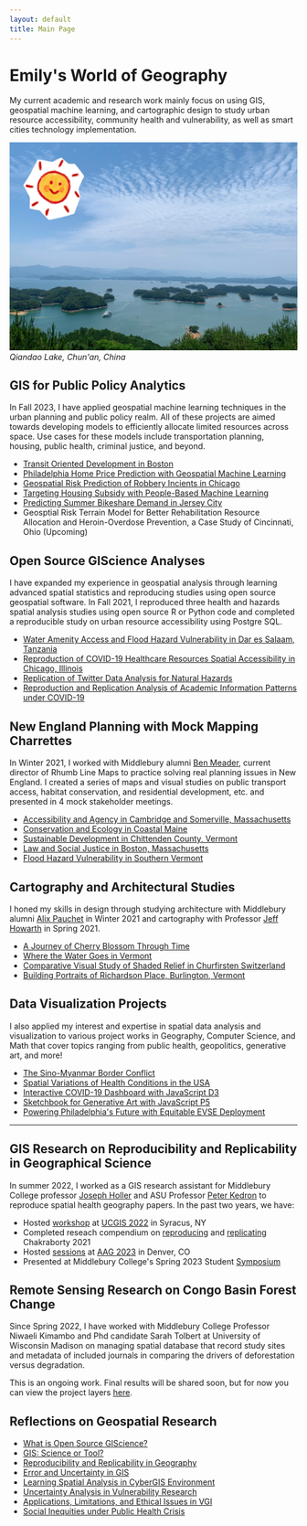 ```yaml
---
layout: default
title: Main Page
---
```


# Emily's World of Geography

My current academic and research work mainly focus on using GIS, geospatial machine learning, and cartographic design to study urban resource accessibility, community health and vulnerability, as well as smart cities technology implementation. 



![Lake](assets/IMG_7528.JPG)
*Qiandao Lake, Chun'an, China*

## GIS for Public Policy Analytics
In Fall 2023,  I have applied geospatial machine learning techniques in the urban planning and public policy realm. All of these projects are aimed towards developing models to efficiently allocate limited resources across space. Use cases for these models include transportation planning, housing, public health, criminal justice, and beyond. 

- [Transit Oriented Development in Boston](musa-reports/01-Boston-TOD.html)
- [Philadelphia Home Price Prediction with Geospatial Machine Learning](musa-reports/02-Philly-ML.html)
- [Geospatial Risk Prediction of Robbery Incients in Chicago](musa-reports/03-Chicago-Risks.html)
- [Targeting Housing Subsidy with People-Based Machine Learning](musa-reports/04-Housing-Subsidy.html)
- [Predicting Summer Bikeshare Demand in Jersey City](musa-reports/05-BikeShare-JerseyCity.html)
- Geosptial Risk Terrain Model for Better Rehabilitation Resource Allocation and Heroin-Overdose Prevention, a Case Study of Cincinnati, Ohio (Upcoming)

## Open Source GIScience Analyses
I have expanded my experience in geospatial analysis through learning advanced spatial statistics and reproducing studies using open source geospatial software. In Fall 2021, I reproduced three health and hazards spatial analysis studies using open source R or Python code and completed a reproducible study on urban resource accessibility using Postgre SQL.

- [Water Amenity Access and Flood Hazard Vulnerability in Dar es Salaam, Tanzania](dsm_analysis/dsm_report.md)
- [Reproduction of COVID-19 Healthcare Resources Spatial Accessibility in Chicago, Illinois](RPr-Kang/re-analysis.md)
- [Replication of Twitter Data Analysis for Natural Hazards](RE-Ida/ida.md)
- [Reproduction and Replication Analysis of Academic Information Patterns under COVID-19](covidpattern/report.md)

## New England Planning with Mock Mapping Charrettes
In Winter 2021, I worked with Middlebury alumni [Ben Meader](https://www.linkedin.com/in/benjamin-meader-5ba6923a), current director of Rhumb Line Maps to practice solving real planning issues in New England. I created a series of maps and visual studies on public transport access, habitat conservation, and residential development, etc. and presented in 4 mock stakeholder meetings.

- [Accessibility and Agency in Cambridge and Somerville, Massachusetts](1026reports/week1.md)
- [Conservation and Ecology in Coastal Maine](1026reports/week2.md)
- [Sustainable Development in Chittenden County, Vermont](1026reports/week3.md)
- [Law and Social Justice in Boston, Massachusetts](1026reports/week4.md)
- [Flood Hazard Vulnerability in Southern Vermont](120reports/exam2.md)

## Cartography and Architectural Studies
I honed my skills in design through studying architecture with Middlebury alumni [Alix Pauchet](https://www.linkedin.com/in/alix-pauchet-b0591367) in Winter 2021 and cartography with Professor [Jeff Howarth](https://jeffhowarth.github.io/) in Spring 2021. 

- [A Journey of Cherry Blossom Through Time](gg231reports/proj2.md)
- [Where the Water Goes in Vermont](gg231reports/proj1.md)
- [Comparative Visual Study of Shaded Relief in Churfirsten Switzerland](gg231reports/proj3.md)
- [Building Portraits of Richardson Place, Burlington, Vermont](blogposts/buildingportraits.md)

## Data Visualization Projects
I also applied my interest and expertise in spatial data analysis and visualization to various project works in Geography, Computer Science, and Math that cover topics ranging from public health, geopolitics, generative art, and more!

- [The Sino-Myanmar Border Conflict](https://storymaps.arcgis.com/stories/672602e5a37b4643a121110efa7d855a)
- [Spatial Variations of Health Conditions in the USA](assets/ds_pre.pdf)
- [Interactive COVID-19 Dashboard with JavaScript D3](https://observablehq.com/d/b0fdbacaccbc7f7c)
- [Sketchbook for Generative Art with JavaScript P5](https://csci467-s23.github.io/sketchbook-emilyzhou112/)
- [Powering Philadelphia's Future with Equitable EVSE Deployment](assets/evse-suitability.html)

---

## GIS Research on Reproducibility and Replicability in Geographical Science
In summer 2022, I worked as a GIS research assistant for Middlebury College professor [Joseph Holler](https://www.middlebury.edu/college/people/joseph-holler) and ASU Professor [Peter Kedron](https://search.asu.edu/profile/3316903) to reproduce spatial health geography papers. In the past two years, we have: 
- Hosted [workshop](https://github.com/HEGSRR/UCGIS-Workshop) at [UCGIS 2022](https://www.ucgis.org/workshops-2022#HEGS) in Syracus, NY
- Completed reseach compendium on [reproducing](https://osf.io/s5mtq/) and [replicating](https://osf.io/5tzy9/) Chakraborty 2021
- Hosted [sessions](https://github.com/HEGSRR/CP-AAG-2023) at [AAG 2023](https://aag.secure-platform.com/aag2023/solicitations/39/sessiongallery/5681) in Denver, CO
- Presented at Middlebury College's Spring 2023 Student [Symposium](assets/sym-poster-final-emily.pdf) 


## Remote Sensing Research on Congo Basin Forest Change
Since Spring 2022, I have worked with Middlebury College Professor Niwaeli Kimambo and Phd candidate Sarah Tolbert at University of Wisconsin Madison on managing spatial database that record study sites and metadata of included journals in comparing the drivers of deforestation versus degradation.

This is an ongoing work. Final results will be shared soon, but for now you can view the project layers [here](https://drive.google.com/drive/folders/1-Omn3vSY2g0Sdce00yJmtXgxZcyknD6v?usp=sharing).

## Reflections on Geospatial Research
- [What is Open Source GIScience?](blogposts/open-giscience.md)
- [GIS: Science or Tool?](blogposts/science_tool.md)
- [Reproducibility and Replicability in Geography](blogposts/r_r.md)
- [Error and Uncertainty in GIS](blogposts/error_uncertainty.md)
- [Learning Spatial Analysis in CyberGIS Environment](blogposts/cybergis.md)
- [Uncertainty Analysis in Vulnerability Research](blogposts/vulnerability.md)
- [Applications, Limitations, and Ethical Issues in VGI](blogposts/vgi.md)
- [Social Inequities under Public Health Crisis](blogposts/covid_disability.md)
